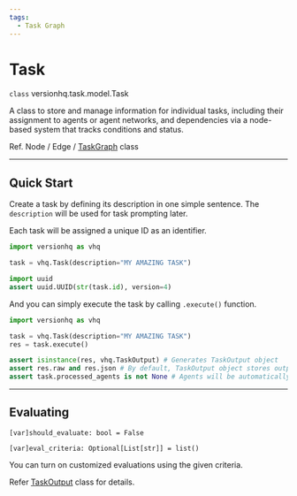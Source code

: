 ```yaml
---
tags:
  - Task Graph
---
```


# Task

<class>`class` versionhq.task.model.<bold>Task<bold></class>

A class to store and manage information for individual tasks, including their assignment to agents or agent networks, and dependencies via a node-based system that tracks conditions and status.

Ref. Node / Edge / <a href="/core/task-graph">TaskGraph</a> class

<hr />

## Quick Start

Create a task by defining its description in one simple sentence. The `description` will be used for task prompting later.

Each task will be assigned a unique ID as an identifier.

```python
import versionhq as vhq

task = vhq.Task(description="MY AMAZING TASK")

import uuid
assert uuid.UUID(str(task.id), version=4)
```


And you can simply execute the task by calling `.execute()` function.

```python
import versionhq as vhq

task = vhq.Task(description="MY AMAZING TASK")
res = task.execute()

assert isinstance(res, vhq.TaskOutput) # Generates TaskOutput object
assert res.raw and res.json # By default, TaskOutput object stores output in plane text and json formats.
assert task.processed_agents is not None # Agents will be automatically assigned to the given task.
```

<hr />

## Evaluating

`[var]`<bold>`should_evaluate: bool = False`</bold>

`[var]`<bold>`eval_criteria: Optional[List[str]] = list()`</bold>

You can turn on customized evaluations using the given criteria.

Refer <a href="/core/task/task-output">TaskOutput</a> class for details.
